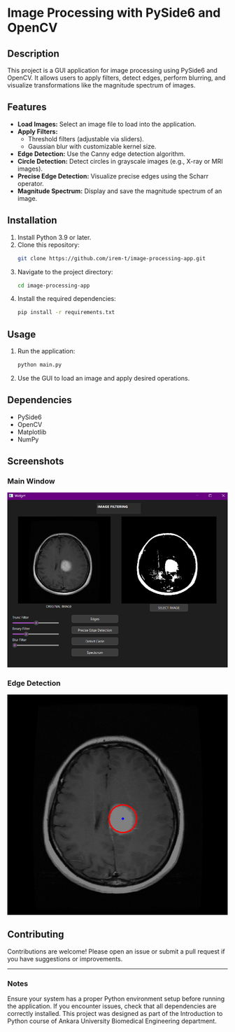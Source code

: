# Image Processing with PySide6 and OpenCV

## Description
This project is a GUI application for image processing using PySide6 and OpenCV. It allows users to apply filters, detect edges, perform blurring, and visualize transformations like the magnitude spectrum of images.

## Features
- **Load Images:** Select an image file to load into the application.
- **Apply Filters:**
  - Threshold filters (adjustable via sliders).
  - Gaussian blur with customizable kernel size.
- **Edge Detection:** Use the Canny edge detection algorithm.
- **Circle Detection:** Detect circles in grayscale images (e.g., X-ray or MRI images).
- **Precise Edge Detection:** Visualize precise edges using the Scharr operator.
- **Magnitude Spectrum:** Display and save the magnitude spectrum of an image.

## Installation
1. Install Python 3.9 or later.
2. Clone this repository:
   ```bash
   git clone https://github.com/irem-t/image-processing-app.git
   ```
3. Navigate to the project directory:
   ```bash
   cd image-processing-app
   ```
4. Install the required dependencies:
   ```bash
   pip install -r requirements.txt
   ```

## Usage
1. Run the application:
   ```bash
   python main.py
   ```
2. Use the GUI to load an image and apply desired operations.

## Dependencies
- PySide6
- OpenCV
- Matplotlib
- NumPy


## Screenshots

### Main Window
![Main Window](screenshots/main_window.png)

### Edge Detection
![Edge Detection](screenshots/detected_circles.png)



## Contributing
Contributions are welcome! Please open an issue or submit a pull request if you have suggestions or improvements.


---

### Notes
Ensure your system has a proper Python environment setup before running the application. If you encounter issues, check that all dependencies are correctly installed. This project was designed as part of the Introduction to Python course of Ankara University Biomedical Engineering department.

